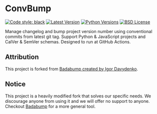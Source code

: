 # ConvBump

[![Code style: black](https://img.shields.io/badge/code%20style-black-000000.svg)](https://github.com/psf/black)
[![Latest Version](https://img.shields.io/pypi/v/convbump.svg)](https://pypi.org/project/cocobump/)
[![Python Versions](https://img.shields.io/pypi/pyversions/convbump.svg)](https://pypi.org/project/cocobump/)
[![BSD License](https://img.shields.io/pypi/l/convbump.svg)](https://github.com/playpauseandstop/badabump/blob/master/LICENSE)

Manage changelog and bump project version number using conventional commits from latest git tag. Support Python & JavaScript projects and CalVer & SemVer schemas. Designed to run at GitHub Actions.


## Attribution
This project is forked from [Badabump created by Igor Davydenko](https://github.com/playpauseandstop/badabump).

## Notice
This project is a heavily modified fork that solves our specific needs. We
discourage anyone from using it and we will offer no support to anyone. Checkout
[Badabump](https://github.com/playpauseandstop/badabump) for a more general
tool.
